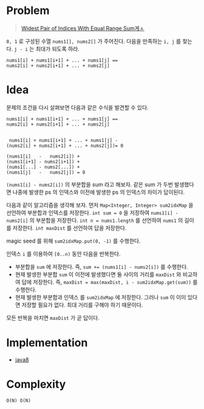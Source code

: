 # Problem

> [Widest Pair of Indices With Equal Range Sum게ㅅ](https://leetcode.com/problems/widest-pair-of-indices-with-equal-range-sum/)

`0, 1` 로 구성된 수열 `nums1[], nums2[]` 가 주어진다. 다음을 만족하는
`i, j` 를 찾는다.  `j - i` 는 최대가 되도록 하라.

```
nums1[i] + nums1[i+1] + ... + nums1[j] == 
nums2[i] + nums2[i+1] + ... + nums2[j] 
```

# Idea

문제의 조건을 다시 살펴보면 다음과 같은 수식을 발견할 수 있다.

```
nums1[i] + nums1[i+1] + ... + nums1[j] == 
nums2[i] + nums2[i+1] + ... + nums2[j] 


 nums1[i] + nums1[i+1] + ... + nums1[j] -
(nums2[i] + nums2[i+1] + ... + nums2[j])= 0 

(nums1[i]   -   nums2[i]) + 
(nums1[i+1] - nums2[i+1]) + 
(nums1[...] - nums2[...]) + 
(nums1[j]   -   nums2[j]) = 0
```

`(nums1[i] - nums2[i])` 의 부분합을 sum 라고 해보자.  같은 sum 가 두번
발생했다면 나중에 발생한 ps 의 인덱스와 이전에 발생한 ps 의 인덱스의
차이가 답이된다.

다음과 같이 알고리즘을 생각해 보자. 먼저 `Map<Integer, Integer>
sum2idxMap` 을 선언하여 부분합과 인덱스를 저장한다. `int sum = 0` 을
저장하여 `nums1[i] - nums2[i]` 의 부분합을 저장한다. `int n =
nums1.length` 를 선언하여 `nums1` 의 길이를 저장한다. `int maxDist` 를
선언하여 답을 저장한다.

magic seed 를 위해 `sum2idxMap.put(0, -1)` 를 수행한다.

인덱스 `i` 를 이용하여 `[0..n)` 동안 다음을 반복한다.

* 부분합을 `sum` 에 저장한다. 즉, `sum += (nums1[i] - nums2[i])` 를
  수행한다.
* 현재 발생한 부분합 `sum` 이 이전에 발생했다면 둘 사이의 거리를
  `maxDist` 와 비교하여 답에 저장한다. 즉, `maxDist = max(maxDist, i -
  sum2idxMap.get(sum))` 를 수행한다.
* 현재 발생한 부분합과 인덱스 를 `sum2idxMap` 에 저장한다. 그러나
  `sum` 이 이미 있다면 저장할 필요가 없다. 최대 거리를 구해야 하기
  때문이다.

모든 반복을 마치면 `maxDist` 가 곧 답이다.

# Implementation

* [java8](MainApp.java)

# Complexity

```
O(N) O(N)
```
